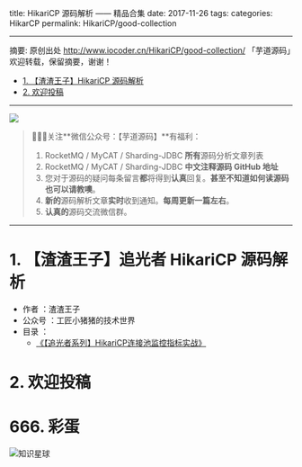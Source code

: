 title: HikariCP 源码解析 —— 精品合集
date: 2017-11-26
tags:
categories: HikarCP
permalink: HikariCP/good-collection

-------

摘要: 原创出处 http://www.iocoder.cn/HikariCP/good-collection/ 「芋道源码」欢迎转载，保留摘要，谢谢！

- [1. 【渣渣王子】HikariCP 源码解析](http://www.iocoder.cn/HikariCP/good-collection/)
- [2. 欢迎投稿](http://www.iocoder.cn/HikariCP/good-collection/)

-------

![](http://www.iocoder.cn/images/common/wechat_mp_2017_07_31.jpg)

> 🙂🙂🙂关注**微信公众号：【芋道源码】**有福利：
> 1. RocketMQ / MyCAT / Sharding-JDBC **所有**源码分析文章列表
> 2. RocketMQ / MyCAT / Sharding-JDBC **中文注释源码 GitHub 地址**
> 3. 您对于源码的疑问每条留言**都**将得到**认真**回复。**甚至不知道如何读源码也可以请教噢**。
> 4. **新的**源码解析文章**实时**收到通知。**每周更新一篇左右**。  
> 5. **认真的**源码交流微信群。

-------

# 1. 【渣渣王子】追光者 HikariCP 源码解析

* 作者 ：渣渣王子
* 公众号 ：工匠小猪猪的技术世界
* 目录 ：
    * [《【追光者系列】HikariCP连接池监控指标实战》](https://mp.weixin.qq.com/s?__biz=MzUzMTA2NTU2Ng==&mid=2247484322&idx=1&sn=c31d2517f5e41f89ccb0a2f8d736854f&chksm=fa497c13cd3ef505f0eeb280ad2ccbd44aef3ec34fd2805f8c82e18c2e324c905732c5b74543#rd)

# 2. 欢迎投稿

# 666. 彩蛋

![知识星球](http://www.iocoder.cn/images/Architecture/2017_12_29/01.png)

